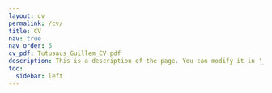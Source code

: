 ```yaml
---
layout: cv
permalink: /cv/
title: CV
nav: true
nav_order: 5
cv_pdf: Tutusaus_Guillem_CV.pdf
description: This is a description of the page. You can modify it in '_pages/cv.md'. You can also change or remove the top pdf download button.
toc:
  sidebar: left
---
```

